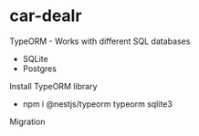 # car-dealr

TypeORM - Works with different SQL databases
* SQLite
* Postgres

Install TypeORM library
* npm i @nestjs/typeorm typeorm sqlite3

Migration 
